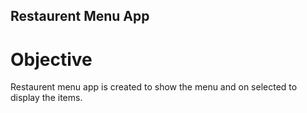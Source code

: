 ## Restaurent Menu App

Objective
=========
Restaurent menu app is created to show the menu and on selected to display the items.

